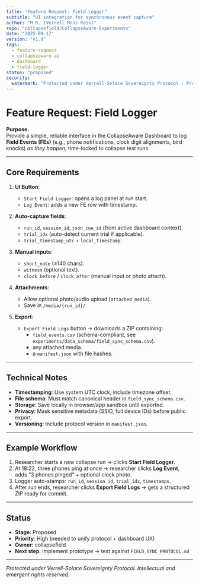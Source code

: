```yaml
---
title: "Feature Request: Field Logger"
subtitle: "UI integration for synchronous event capture"
author: "M.R. (Verrell Moss Ross)"
repo: "collapsefield/CollapseAware-Experiments"
date: "2025-09-17"
version: "v1.0"
tags:
  - feature-request
  - collapseaware-ai
  - dashboard
  - field-logger
status: "proposed"
security:
  watermark: "Protected under Verrell-Solace Sovereignty Protocol · Protocol VMR-Core"
---
```


# Feature Request: Field Logger

**Purpose.**  
Provide a simple, reliable interface in the CollapseAware Dashboard to log **Field Events (FEs)** (e.g., phone notifications, clock digit alignments, bird knocks) *as they happen*, time-locked to collapse test runs.

---

## Core Requirements

1. **UI Button**:  
   - `Start Field Logger`: opens a log panel at run start.  
   - `Log Event`: adds a new FE row with timestamp.

2. **Auto-capture fields**:  
   - `run_id`, `session_id`, `json_cue_id` (from active dashboard context).  
   - `trial_idx` (auto-detect current trial if applicable).  
   - `trial_timestamp_utc` + `local_timestamp`.  

3. **Manual inputs**:  
   - `short_note` (≤140 chars).  
   - `witness` (optional text).  
   - `clock_before` / `clock_after` (manual input or photo attach).  

4. **Attachments**:  
   - Allow optional photo/audio upload (`attached_media`).  
   - Save in `/media/{run_id}/`.  

5. **Export**:  
   - `Export Field Logs` button → downloads a ZIP containing:
     - `field_events.csv` (schema-compliant, see `experiments/data_schema/field_sync_schema.csv`).  
     - any attached media.  
     - a `manifest.json` with file hashes.  

---

## Technical Notes

- **Timestamping**: Use system UTC clock; include timezone offset.  
- **File schema**: Must match canonical header in `field_sync_schema.csv`.  
- **Storage**: Save locally in browser/app sandbox until exported.  
- **Privacy**: Mask sensitive metadata (SSID, full device IDs) before public export.  
- **Versioning**: Include protocol version in `manifest.json`.  

---

## Example Workflow

1. Researcher starts a new collapse run → clicks **Start Field Logger**.  
2. At 18:22, three phones ping at once → researcher clicks **Log Event**, adds “3 phones pinged” + optional clock photo.  
3. Logger auto-stamps: `run_id`, `session_id`, `trial_idx`, `timestamps`.  
4. After run ends, researcher clicks **Export Field Logs** → gets a structured ZIP ready for commit.  

---

## Status

- **Stage**: Proposed  
- **Priority**: High (needed to unify protocol + dashboard UX)  
- **Owner**: collapsefield  
- **Next step**: Implement prototype → test against `FIELD_SYNC_PROTOCOL.md`

---

*Protected under Verrell-Solace Sovereignty Protocol. Intellectual and emergent rights reserved.*
